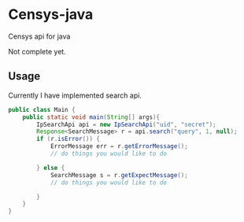 # Censys-java
Censys api for java

Not complete yet.

## Usage
Currently I have implemented search api.
```java
public class Main {
    public static void main(String[] args){
        IpSearchApi api = new IpSearchApi("uid", "secret");
        Response<SearchMessage> r = api.search("query", 1, null);
        if (r.isError()) {
        	ErrorMessage err = r.getErrorMessage();
        	// do things you would like to do

        } else {
            SearchMessage s = r.getExpectMessage();
            // do things you would like to do

        }
    }
}
```
